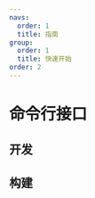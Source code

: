 ```yaml
---
navs:
  order: 1
  title: 指南
group:
  order: 1
  title: 快速开始
order: 2
---
```


# 命令行接口

## 开发

## 构建
